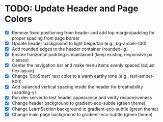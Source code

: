 # TODO: Update Header and Page Colors

- [x] Remove fixed positioning from header and add top margin/padding for proper spacing from page border
- [x] Update header background to light beige/tan (e.g., bg-amber-100)
- [x] Add rounded edges to the header container (rounded-lg)
- [x] Ensure horizontal padding is maintained (keep existing responsive px classes)
- [x] Center the navigation bar and make menu items evenly spaced (adjust flex layout)
- [x] Change 'EcoSmart' text color to a warm earthy tone (e.g., text-amber-800)
- [x] Add balanced vertical spacing inside the header for breathability (padding-y)
- [x] Run dev server to test header appearance and verify responsiveness
- [x] Change header background to gradient-eco-subtle (green theme)
- [x] Change LearnSection background to gradient-eco-subtle (green theme)
- [x] Change main page background to gradient-eco-subtle (green theme)
